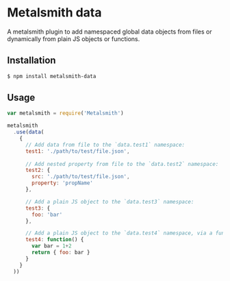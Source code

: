# Metalsmith data
A metalsmith plugin to add namespaced global data objects from files or dynamically from plain JS objects or functions.

## Installation
```sh
$ npm install metalsmith-data
```

## Usage
```js
var metalsmith = require('Metalsmith')

metalsmith
  .use(data(
    {
      // Add data from file to the `data.test1` namespace:
      test1: './path/to/test/file.json',
  
      // Add nested property from file to the `data.test2` namespace:
      test2: {
        src: './path/to/test/file.json',
        property: 'propName'
      },

      // Add a plain JS object to the `data.test3` namespace:
      test3: {
        foo: 'bar'
      },

      // Add a plain JS object to the `data.test4` namespace, via a function:
      test4: function() {
        var bar = 1+2 
        return { foo: bar }
      }
    }
  ))
```